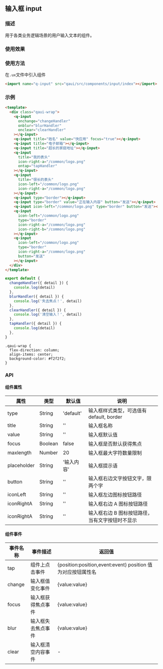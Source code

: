 ## 输入框 input

### 描述

用于各类业务逻辑场景的用户输入文本的组件。

### 使用效果

<preview url="https://editor.quickapp.cn/preview/2009/Yz/2009YzjNs0Tl/build/pages/button"/>

### 使用方法

在`.ux`文件中引入组件

```html
<import name="q-input" src="qaui/src/components/input/index"></import>
```

### 示例

```html
<template>
  <div class="qaui-wrap">
    <q-input
      onchange="changeHandler"
      onblur="blurHandler"
      onclear="clearHandler"
    ></q-input>
    <q-input title="姓名" value="快应用" focus="true"></q-input>
    <q-input title="电子邮箱"></q-input>
    <q-input title="超长的家庭地址"></q-input>
    <q-input
      title="我的表头"
      icon-right-a="/common/logo.png"
      ontap="tapHandler"
    ></q-input>
    <q-input
      title="很长的表头"
      icon-left="/common/logo.png"
      icon-right-a="/common/logo.png"
    ></q-input>
    <q-input type="border"></q-input>
    <q-input type="border" value="正在输入内容" button="发送"></q-input>
    <q-input icon-left="/common/logo.png" type="border" button="发送"></q-input>
    <q-input
      icon-left="/common/logo.png"
      type="border"
      icon-right-a="/common/logo.png"
      icon-right-b="/common/logo.png"
    ></q-input>
    <q-input
      icon-left="/common/logo.png"
      type="border"
      icon-right-a="/common/logo.png"
      button="发送"
    ></q-input>
  </div>
</template>
```

```js
export default {
  changeHandler({ detail }) {
    console.log(detail)
  },
  blurHandler({ detail }) {
    console.log('失去焦点！', detail)
  },
  clearHandler({ detail }) {
    console.log('清空输入！', detail)
  },
  tapHandler({ detail }) {
    console.log(detail)
  },
}
```

```less
.qaui-wrap {
  flex-direction: column;
  align-items: center;
  background-color: #f2f2f2;
}
```

### API

#### 组件属性

| 属性        | 类型    | 默认值     | 说明                                            |
| ----------- | ------- | ---------- | ----------------------------------------------- |
| type        | String  | 'default'  | 输入框样式类型，可选值有 default, border        |
| title       | String  | ''         | 输入框名称                                      |
| value       | String  | ''         | 输入框默认值                                    |
| focus       | Boolean | false      | 输入框是否默认获得焦点                          |
| maxlength   | Number  | 20         | 输入框最大字符数量限制                          |
| placeholder | String  | '输入内容' | 输入框提示语                                    |
| button      | String  | ''         | 输入框右边文字按钮文字，限两个字                |
| iconLeft    | String  | ''         | 输入框左边图标按钮路径                          |
| iconRightA  | String  | ''         | 输入框右边 A 图标按钮路径                       |
| iconRightA  | String  | ''         | 输入框右边 B 图标按钮路径，当有文字按钮时不显示 |

#### 组件事件

| 事件名称 | 事件描述           | 返回值                                                      |
| -------- | ------------------ | ----------------------------------------------------------- |
| tap      | 组件上点击事件     | {position:position,event:event} position 值为对应按钮属性名 |
| change   | 输入框值变化事件   | {value:value}                                               |
| focus    | 输入框获得焦点事件 | {value:value}                                               |
| blur     | 输入框失去焦点事件 | {value:value}                                               |
| clear    | 输入框清空内容事件 | -                                                           |
